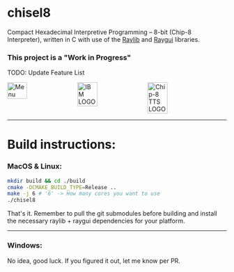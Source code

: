# chisel8
Compact Hexadecimal Interpretive Programming – 8-bit (Chip-8 Interpreter), written in C with use of the [Raylib](https://github.com/raysan5/raylib) and [Raygui](https://github.com/raysan5/raygui) libraries.

### This project is a "Work in Progress"
TODO: Update Feature List

<div style="display: flex; flex-wrap: wrap; gap: 10px;">
  <img width="1392" alt="Menu" src="https://github.com/npxtune/chisel8/assets/42376598/8b0904e6-fcd9-45c4-b86f-4aa8b66d3da3", style="width: 30%; max-width: 200px;">
  <img width="1392" alt="IBM LOGO" src="https://github.com/npxtune/chisel8/assets/42376598/0d8103d3-1dfe-4b22-9c7f-8ee36eef8438", style="width: 30%; max-width: 200px;">
  <img width="1392" alt="Chip-8 TTS LOGO" src="https://github.com/npxtune/chisel8/assets/42376598/d0baf3a1-1352-40e5-9a67-c4a0b36c44bc", style="width: 30%; max-width: 200px;">
</div>

---
# Build instructions:
### MacOS & Linux:
```zsh
mkdir build && cd ./build
cmake -DCMAKE_BUILD_TYPE=Release ..
make -j 6 # '6' -> How many cores you want to use
./chisel8
```
That's it. Remember to pull the git submodules before building and install the necessary raylib + raygui dependencies for your platform.

---
### Windows:
No idea, good luck. If you figured it out, let me know per PR.

